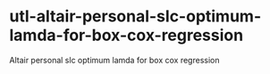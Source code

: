 # utl-altair-personal-slc-optimum-lamda-for-box-cox-regression
Altair personal slc optimum lamda for box cox regression
